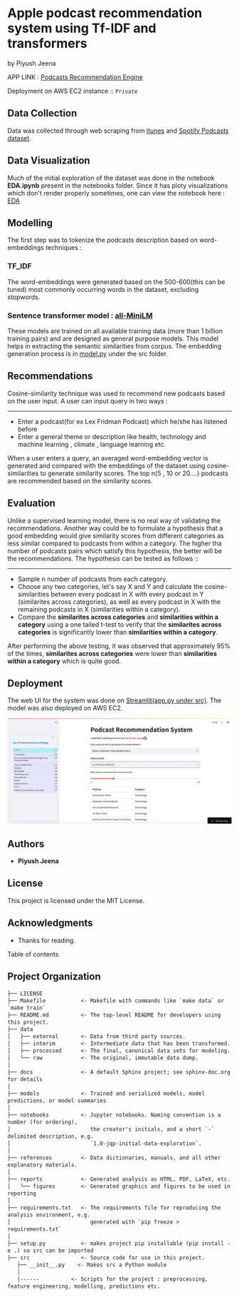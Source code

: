 # Apple podcast recommendation system using Tf-IDF and transformers
by Piyush Jeena

APP LINK : [Podcasts Recommendation Engine](https://podcasts-recommendation-system-using-tfidf-and-transformers.streamlit.app)

Deployment on AWS EC2 instance  ::  ```Private```

## Data Collection

Data was collected through web scraping from [itunes](https://podcasts.apple.com/us/genre/podcasts/id26) and [Spotify Podcasts dataset](https://podcastsdataset.byspotify.com/).


## Data Visualization

Much of the initial exploration of the dataset was done in the notebook **EDA.ipynb** present in the notebooks folder. Since it has ploty visualizations which don't render properly sometimes, one can view the notebook here : [EDA](https://nbviewer.org/github/pjeena/Podcasts-recommender-system-using-sentence-transformers/blob/main/notebooks/EDA.ipynb)

## Modelling

The first step was to  tokenize the podcasts description based on word-embeddings techniques :

### TF_IDF
The word-embeddings were generated based on the 500-600(this can be tuned) most commonly occurring words in the dataset, excluding stopwords.


### Sentence transformer model : [all-MiniLM](https://www.sbert.net/docs/pretrained_models.html)

These models are trained on all available training data (more than 1 billion training pairs) and are designed as general purpose models. This model helps in extracting the semantic similarities from corpus. The embedding generation process is in [model.py](https://github.com/pjeena/Podcasts-recommender-system-using-sentence-transformers/blob/main/src/model.py) under the src folder.


## Recommendations

Cosine-similarity technique was used to recommend new podcasts based on the user input. A user can input query in two ways :

***
* Enter a podcast(for ex Lex Fridman Podcast) which he/she has listened before
* Enter a general theme or description like health, technology and machine learning , climate , language learning etc.

When a user enters a query, an averaged word-embedding vector is generated and compared with the embeddings of the dataset using cosine-similarities to generate similarity scores. The top n(5 , 10 or 20....) podcasts are recommended based on the similarity scores. 




## Evaluation

Unlike a supervised learning model, there is no real way of validating the recommendations. Another way could be to formulate a hypothesis that a good embedding would give similarity scores from different categories as less similar compared to podcasts from within a category. The higher tha number of podcasts pairs which satisfy this hypothesis, the better will be the recommendations. The hypothesis can be tested as follows ::

***
* Sample n number of podcasts from each category.
* Choose any two categories, let's say X and Y and calculate the cosine-similarities between every podcast in X with every podcast in Y (similarites across categories), as well as every podcast in  X with the remaining podcasts in X (similarities within a category).
* Compare the **similarites across categories** and **similarities within a category** using a one tailed t-test to verify that the **similarites across categories** is significantly lower than **similarities within a category**.

After performing the above testing, it was observed that approximately 95% of the times, **similarites across categories** were lower than **similarities within a category** which is quite good.


## Deployment

The web UI for the system was done on [Streamlit(app.py under src)](https://podcasts-recommendation-system-using-tfidf-and-transformers.streamlit.app/). The model was also deployed on AWS EC2. 
 

![My Image](streamlit.jpeg)



## Authors

* **Piyush Jeena** 

## License

This project is licensed under the MIT License.

## Acknowledgments

* Thanks for reading.














Table of contents

Project Organization
------------

    ├── LICENSE
    ├── Makefile           <- Makefile with commands like `make data` or `make train`
    ├── README.md          <- The top-level README for developers using this project.
    ├── data
    │   ├── external       <- Data from third party sources.
    │   ├── interim        <- Intermediate data that has been transformed.
    │   ├── processed      <- The final, canonical data sets for modeling.
    │   └── raw            <- The original, immutable data dump.
    │
    ├── docs               <- A default Sphinx project; see sphinx-doc.org for details
    │
    ├── models             <- Trained and serialized models, model predictions, or model summaries
    │
    ├── notebooks          <- Jupyter notebooks. Naming convention is a number (for ordering),
    │                         the creator's initials, and a short `-` delimited description, e.g.
    │                         `1.0-jqp-initial-data-exploration`.
    │
    ├── references         <- Data dictionaries, manuals, and all other explanatory materials.
    │
    ├── reports            <- Generated analysis as HTML, PDF, LaTeX, etc.
    │   └── figures        <- Generated graphics and figures to be used in reporting
    │
    ├── requirements.txt   <- The requirements file for reproducing the analysis environment, e.g.
    │                         generated with `pip freeze > requirements.txt`
    │
    ├── setup.py           <- makes project pip installable (pip install -e .) so src can be imported
    ├── src                <- Source code for use in this project.
       ├── __init__.py    <- Makes src a Python module
       │
       |------          <- Scripts for the project : preprocessing, feature engineering, modelling, predictions etc.
      


